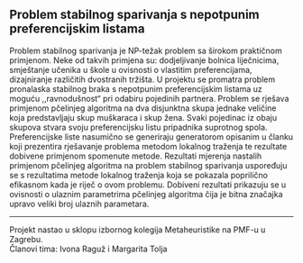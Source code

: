 ## Problem stabilnog sparivanja s nepotpunim preferencijskim listama

Problem stabilnog sparivanja je NP-težak problem sa širokom praktičnom primjenom. Neke od takvih primjena su: dodjeljivanje bolnica liječnicima, smještanje učenika u škole u ovisnosti o vlastitim preferencijama, dizajniranje različitih dvostranih tržišta.
U projektu se promatra problem pronalaska stabilnog braka s nepotpunim preferencijskim listama uz moguću ,,ravnodušnost“ pri odabiru pojedinih partnera. Problem se rješava primjenom pčelinjeg algoritma na dva disjunktna skupa jednake veličine koja predstavljaju skup muškaraca i skup žena. Svaki pojedinac iz obaju skupova stvara svoju preferencijsku listu pripadnika suprotnog spola. Preferencijske liste nasumično se generiraju generatorom opisanim u članku koji prezentira rješavanje problema metodom lokalnog traženja te rezultate dobivene primjenom spomenute metode. Rezultati mjerenja nastalih primjenom pčelinjeg algoritma na problem stabilnog sparivanja uspoređuju se s rezultatima metode lokalnog traženja koja se pokazala poprilično efikasnom kada je riječ o ovom problemu. Dobiveni rezultati prikazuju se u ovisnosti o ulaznim parametrima pčelinjeg algoritma čija je bitna značajka upravo veliki broj ulaznih parametara.

***
Projekt nastao u sklopu izbornog kolegija Metaheuristike na PMF-u u Zagrebu.<br>
Članovi tima: Ivona Raguž i Margarita Tolja

